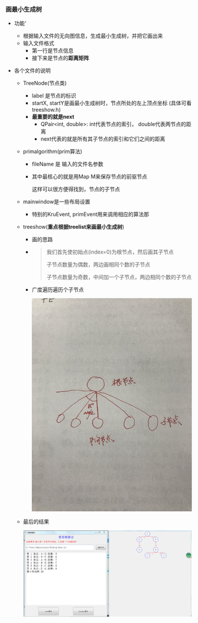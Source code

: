 ### 画最小生成树

- 功能‘

  - 根据输入文件的无向图信息，生成最小生成树，并把它画出来
  - 输入文件格式
    - 第一行是节点信息
    - 接下来是节点的**距离矩阵**

- 各个文件的说明

  - TreeNode(节点类)

    - label 是节点的标识
    - startX, startY是画最小生成树时，节点所处的左上顶点坐标 (具体可看treeshow.h)
    - **最重要的就是next**
      - QPair<int, double>:  int代表节点的索引， double代表两节点的距离
      - next代表的就是所有其子节点的索引和它们之间的距离

  - primalgorithm(prim算法)

    - fileName 是 输入的文件名参数

    - 其中最核心的就是用Map M来保存节点的前驱节点

      这样可以很方便得找到，节点的子节点

  - mainwindow是一些布局设置

    - 特别的KruEvent, primEvent用来调用相应的算法那

  - treeshow(**重点根据treelist来画最小生成树**)

    - 画的思路

    - >我们首先使初始点(index=0)为根节点，然后画其子节点
      >
      >子节点数量为偶数，两边画相同个数的子节点
      >
      >子节点数量为奇数，中间加一个子节点，两边相同个数的子节点

    - 广度遍历遍历个子节点

      ![](https://raw.githubusercontent.com/zyxdSTU/Image/master/IMG_0591(20181018-223329).jpg)

  - 最后的结果

    ![](https://github.com/zyxdSTU/Image/raw/master/prim%E6%88%AA%E5%9B%BE.PNG)

